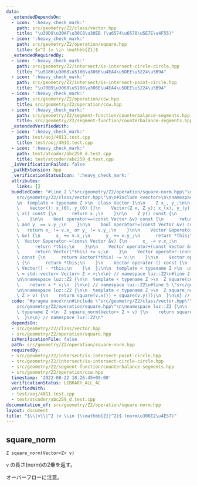 ```yaml
---
data:
  _extendedDependsOn:
  - icon: ':heavy_check_mark:'
    path: src/geometry/Z2/class/vector.hpp
    title: "\u30D9\u30AF\u30C8\u30EB (\u6574\u6570\u5E7E\u4F55)"
  - icon: ':heavy_check_mark:'
    path: src/geometry/Z2/operation/square.hpp
    title: $x^2 (x \in \mathbb{Z})$
  _extendedRequiredBy:
  - icon: ':heavy_check_mark:'
    path: src/geometry/Z2/intersect/is-intersect-circle-circle.hpp
    title: "\u5186\u3068\u5186\u306E\u4EA4\u5DEE\u5224\u5B9A"
  - icon: ':heavy_check_mark:'
    path: src/geometry/Z2/intersect/is-intersect-point-circle.hpp
    title: "\u70B9\u3068\u5186\u306E\u4EA4\u5DEE\u5224\u5B9A"
  - icon: ':heavy_check_mark:'
    path: src/geometry/Z2/operation/ccw.hpp
    title: src/geometry/Z2/operation/ccw.hpp
  - icon: ':heavy_check_mark:'
    path: src/geometry/Z2/segment-function/counterbalance-segments.hpp
    title: src/geometry/Z2/segment-function/counterbalance-segments.hpp
  _extendedVerifiedWith:
  - icon: ':heavy_check_mark:'
    path: test/aoj/4011.test.cpp
    title: test/aoj/4011.test.cpp
  - icon: ':heavy_check_mark:'
    path: test/atcoder/abc259_d.test.cpp
    title: test/atcoder/abc259_d.test.cpp
  _isVerificationFailed: false
  _pathExtension: hpp
  _verificationStatusIcon: ':heavy_check_mark:'
  attributes:
    links: []
  bundledCode: "#line 2 \"src/geometry/Z2/operation/square-norm.hpp\"\n\n#line 2 \"\
    src/geometry/Z2/class/vector.hpp\"\n\n#include <vector>\n\nnamespace luz::Z2 {\n\
    \n  template < typename Z >\n  class Vector {\n\n    Z x_, y_;\n\n   public:\n\
    \    Vector(): x_(0), y_(0) {}\n    Vector(Z x, Z y): x_(x), y_(y) {}\n\n    Z\
    \ x() const {\n      return x_;\n    }\n\n    Z y() const {\n      return y_;\n\
    \    }\n\n    bool operator==(const Vector &v) const {\n      return x_ == v.x_\
    \ and y_ == v.y_;\n    }\n\n    bool operator!=(const Vector &v) const {\n   \
    \   return x_ != v.x_ or y_ != v.y_;\n    }\n\n    Vector &operator+=(const Vector\
    \ &v) {\n      x_ += v.x_;\n      y_ += v.y_;\n      return *this;\n    }\n  \
    \  Vector &operator-=(const Vector &v) {\n      x_ -= v.x_;\n      y_ -= v.y_;\n\
    \      return *this;\n    }\n\n    Vector operator+(const Vector &v) const {\n\
    \      return Vector(*this) += v;\n    }\n    Vector operator-(const Vector &v)\
    \ const {\n      return Vector(*this) -= v;\n    }\n\n    Vector operator+() const\
    \ {\n      return *this;\n    }\n    Vector operator-() const {\n      return\
    \ Vector() - *this;\n    }\n  };\n\n  template < typename Z >\n  using Vectors\
    \ = std::vector< Vector< Z > >;\n\n} // namespace luz::Z2\n#line 2 \"src/geometry/Z2/operation/square.hpp\"\
    \n\nnamespace luz::Z2 {\n\n  template < typename Z >\n  Z square(const Z x) {\n\
    \    return x * x;\n  }\n\n} // namespace luz::Z2\n#line 5 \"src/geometry/Z2/operation/square-norm.hpp\"\
    \n\nnamespace luz::Z2 {\n\n  template < typename Z >\n  Z square_norm(Vector<\
    \ Z > v) {\n    return square(v.x()) + square(v.y());\n  }\n\n} // namespace luz::Z2\n"
  code: "#pragma once\n\n#include \"src/geometry/Z2/class/vector.hpp\"\n#include \"\
    src/geometry/Z2/operation/square.hpp\"\n\nnamespace luz::Z2 {\n\n  template <\
    \ typename Z >\n  Z square_norm(Vector< Z > v) {\n    return square(v.x()) + square(v.y());\n\
    \  }\n\n} // namespace luz::Z2\n"
  dependsOn:
  - src/geometry/Z2/class/vector.hpp
  - src/geometry/Z2/operation/square.hpp
  isVerificationFile: false
  path: src/geometry/Z2/operation/square-norm.hpp
  requiredBy:
  - src/geometry/Z2/intersect/is-intersect-point-circle.hpp
  - src/geometry/Z2/intersect/is-intersect-circle-circle.hpp
  - src/geometry/Z2/segment-function/counterbalance-segments.hpp
  - src/geometry/Z2/operation/ccw.hpp
  timestamp: '2022-08-22 18:26:45+09:00'
  verificationStatus: LIBRARY_ALL_AC
  verifiedWith:
  - test/aoj/4011.test.cpp
  - test/atcoder/abc259_d.test.cpp
documentation_of: src/geometry/Z2/operation/square-norm.hpp
layout: document
title: "$\\|v\\|^2 (v \\in {\\mathbb{Z}}^2)$ (norm\u306E2\u4E57)"
---
```


## square_norm
```
Z square_norm(Vector<Z> v)
```

`v` の長さ(norm)の2乗を返す。

オーバーフローに注意。
